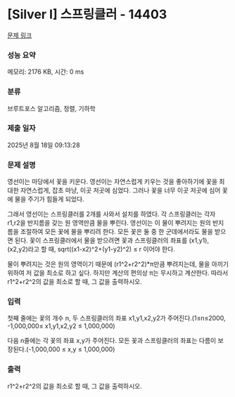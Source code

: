 # [Silver I] 스프링클러 - 14403 

[문제 링크](https://www.acmicpc.net/problem/14403) 

### 성능 요약

메모리: 2176 KB, 시간: 0 ms

### 분류

브루트포스 알고리즘, 정렬, 기하학

### 제출 일자

2025년 8월 18일 09:13:28

### 문제 설명

<p>영선이는 마당에서 꽃을 키운다. 영선이는 자연스럽게 키우는 것을 좋아하기에 꽃을 최대한 자연스럽게, 잡초 마냥, 이곳 저곳에 심었다. 그러나 꽃을 너무 이곳 저곳에 심어 꽃에 물을 주기가 힘들게 되었다.</p>

<p>그래서 영선이는 스프링클러를 2개를 사와서 설치를 하였다. 각 스프링클러는 각자 r1,r2을 반지름을 갖는 원 영역만큼 물을 뿌린다. 영선이는 이 물이 뿌려지는 원의 반지름을 조절하여 모든 꽃에 물을 뿌리려 한다. 모든 꽃은 둘 중 한 군데에서라도 물을 받으면 된다. 꽃이 스프링클러에서 물을 받으려면 꽃과 스프링클러의 좌표를 (x1,y1),(x2,y2)라고 할 때, sqrt((x1-x2)^2+(y1-y2)^2) ≤ r 이어야 한다.</p>

<p>물이 뿌려지는 것은 원의 영역이기 때문에 (r1^2+r2^2)*π만큼 뿌려지는데, 물을 아끼기 위하여 저 값을 최소로 하고 싶다. 하지만 계산의 편의상 π는 무시하고 계산한다. 따라서 r1^2+r2^2의 값을 최소로 할 때, 그 값을 출력하시오.</p>

### 입력 

 <p>첫째 줄에는 꽃의 개수 n, 두 스프링클러의 좌표 x1,y1,x2,y2가 주어진다.(1≤n≤2000, -1,000,000≤ x1,y1,x2,y2 ≤ 1,000,000)</p>

<p>다음 n줄에는 각 꽃의 좌표 x,y가 주어진다. 모든 꽃과 스프링클러의 좌표는 다름이 보장된다.(-1,000,000 ≤ x,y ≤ 1,000,000)</p>

### 출력 

 <p>r1^2+r2^2의 값을 최소로 할 때, 그 값을 출력하시오.</p>

